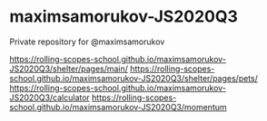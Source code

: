 # maximsamorukov-JS2020Q3
Private repository for @maximsamorukov

https://rolling-scopes-school.github.io/maximsamorukov-JS2020Q3/shelter/pages/main/
https://rolling-scopes-school.github.io/maximsamorukov-JS2020Q3/shelter/pages/pets/
https://rolling-scopes-school.github.io/maximsamorukov-JS2020Q3/calculator
https://rolling-scopes-school.github.io/maximsamorukov-JS2020Q3/momentum
